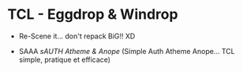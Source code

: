 # TCL - Eggdrop & Windrop

+ Re-Scene it... don't repack BiG!! XD

- SAAA *sAUTH Atheme & Anope* (Simple Auth Atheme Anope... TCL simple, pratique et efficace)
